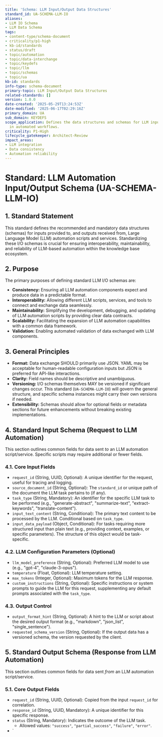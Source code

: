 ```yaml
---
title: 'Schema: LLM Input/Output Data Structures'
standard_id: UA-SCHEMA-LLM-IO
aliases:
- LLM IO Schema
- LLM Data Schema
tags:
- content-type/schema-document
- criticality/p1-high
- kb-id/standards
- status/draft
- topic/automation
- topic/data-interchange
- topic/keydefs
- topic/llm
- topic/schemas
- topic/ua
kb-id: standards
info-type: schema-document
primary-topic: LLM Input/Output Data Structures
related-standards: []
version: 1.0.0
date-created: '2025-05-29T13:24:53Z'
date-modified: '2025-06-17T02:29:16Z'
primary_domain: UA
sub_domain: KEYDEFS
scope_application: Defines the data structures and schemas for LLM input and output
  in automated workflows.
criticality: P1-High
lifecycle_gatekeeper: Architect-Review
impact_areas:
- LLM integration
- Data consistency
- Automation reliability
---
```

# Standard: LLM Automation Input/Output Schema (UA-SCHEMA-LLM-IO)

## 1. Standard Statement

This standard defines the recommended and mandatory data structures (schemas) for inputs provided to, and outputs received from, Large Language Model (LLM) automation scripts and services. Standardizing these I/O schemas is crucial for ensuring interoperability, maintainability, and reliability of LLM-based automation within the knowledge base ecosystem.

## 2. Purpose

The primary purposes of defining standard LLM I/O schemas are:
-   **Consistency:** Ensuring all LLM automation components expect and produce data in a predictable format.
-   **Interoperability:** Allowing different LLM scripts, services, and tools to connect and exchange data seamlessly.
-   **Maintainability:** Simplifying the development, debugging, and updating of LLM automation scripts by providing clear data contracts.
-   **Scalability:** Facilitating the expansion of LLM automation capabilities with a common data framework.
-   **Validation:** Enabling automated validation of data exchanged with LLM components.

## 3. General Principles

-   **Format:** Data exchange SHOULD primarily use JSON. YAML may be acceptable for human-readable configuration inputs but JSON is preferred for API-like interactions.
-   **Clarity:** Field names should be descriptive and unambiguous.
-   **Versioning:** I/O schemas themselves MAY be versioned if significant changes occur. This standard (`UA-SCHEMA-LLM-IO`) will govern the general structure, and specific schema instances might carry their own versions if needed.
-   **Extensibility:** Schemas should allow for optional fields or metadata sections for future enhancements without breaking existing implementations.

## 4. Standard Input Schema (Request to LLM Automation)

This section outlines common fields for data sent *to* an LLM automation script/service. Specific scripts may require additional or fewer fields.

### 4.1. Core Input Fields
-   `request_id` (String, UUID, Optional): A unique identifier for the request, useful for tracing and logging.
-   `source_document_id` (String, Optional): The `standard_id` or unique path of the document the LLM task pertains to (if any).
-   `task_type` (String, Mandatory): An identifier for the specific LLM task to be performed (e.g., "generate-abstract", "summarize-text", "extract-keywords", "translate-content").
-   `input_text_content` (String, Conditional): The primary text content to be processed by the LLM. Conditional based on `task_type`.
-   `input_data_payload` (Object, Conditional): For tasks requiring more structured input than plain text (e.g., providing context, examples, or specific parameters). The structure of this object would be task-specific.

### 4.2. LLM Configuration Parameters (Optional)
-   `llm_model_preference` (String, Optional): Preferred LLM model to use (e.g., "gpt-4", "claude-3-opus").
-   `temperature` (Float, Optional): LLM temperature setting.
-   `max_tokens` (Integer, Optional): Maximum tokens for the LLM response.
-   `custom_instructions` (String, Optional): Specific instructions or system prompts to guide the LLM for this request, supplementing any default prompts associated with the `task_type`.

### 4.3. Output Control
-   `output_format_hint` (String, Optional): A hint to the LLM or script about the desired output format (e.g., "markdown", "json_list", "single_sentence").
-   `requested_schema_version` (String, Optional): If the output data has a versioned schema, the version requested by the client.

## 5. Standard Output Schema (Response from LLM Automation)

This section outlines common fields for data sent *from* an LLM automation script/service.

### 5.1. Core Output Fields
-   `request_id` (String, UUID, Optional): Copied from the input `request_id` for correlation.
-   `response_id` (String, UUID, Mandatory): A unique identifier for this specific response.
-   `status` (String, Mandatory): Indicates the outcome of the LLM task.
    -   Allowed values: `"success"`, `"partial_success"`, `"failure"`, `"error"`.
-   `
